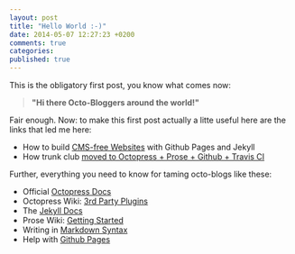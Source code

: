 ```yaml
---
layout: post
title: "Hello World :-)"
date: 2014-05-07 12:27:23 +0200
comments: true
categories: 
published: true
---
```


This is the obligatory first post, you know what comes now: 

> **"Hi there Octo-Bloggers around the world!"**


Fair enough. Now: to make this first post actually a litte useful here are the links that led me here:

<!-- more -->

* How to build [CMS-free Websites](http://developmentseed.org/blog/2012/07/27/build-cms-free-websites/) with Github Pages and Jekyll
* How trunk club [moved to Octopress + Prose + Github + Travis CI](http://techblog.trunkclub.com/moving-from-tumblr-to-octopress/)

Further, everything you need to know for taming octo-blogs like these:

* Official [Octopress Docs](http://octopress.org/docs/)
* Octopress Wiki: [3rd Party Plugins](https://github.com/imathis/octopress/wiki/3rd-party-plugins)
* The [Jekyll Docs](http://jekyllrb.com/docs/home/)
* Prose Wiki: [Getting Started](https://github.com/prose/prose/wiki/Getting-Started)
* Writing in [Markdown Syntax](http://daringfireball.net/projects/markdown/syntax)
* Help with [Github Pages](https://help.github.com/categories/20/articles)
